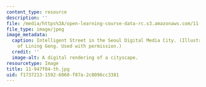```yaml
---
content_type: resource
description: ''
file: /media/https%3A/open-learning-course-data-rc.s3.amazonaws.com/11-947-new-century-cities-real-estate-digital-technology-and-design-fall-2004/f173721315926060f87a2c8096cc3381_11-947f04-th.jpg
file_type: image/jpeg
image_metadata:
  caption: Intelligent Street in the Seoul Digital Media City. (Illustration courtesy
    of Lining Geng. Used with permission.)
  credit: ''
  image-alt: A digital rendering of a cityscape.
resourcetype: Image
title: 11-947f04-th.jpg
uid: f1737213-1592-6060-f87a-2c8096cc3381
---
```

